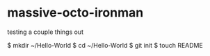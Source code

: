 massive-octo-ironman
====================

testing a couple things out

$ mkdir ~/Hello-World
$ cd ~/Hello-World
$ git init
$ touch README
